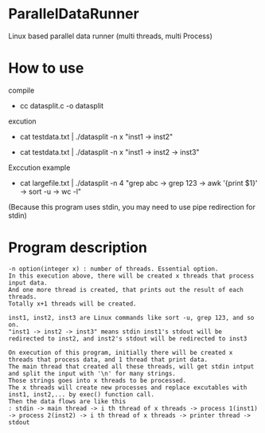 # ParallelDataRunner
Linux based parallel data runner (multi threads, multi Process)

# How to use

compile 

- cc datasplit.c -o datasplit


excution

- cat testdata.txt | ./datasplit -n x "inst1 -> inst2"

- cat testdata.txt | ./datasplit -n x "inst1 -> inst2 -> inst3"


Exccution example

- cat largefile.txt | ./datasplit -n 4 "grep abc -> grep 123 -> awk '{print $1}' -> sort -u -> wc -l"

(Because this program uses stdin, you may need to use pipe redirection for stdin)

# Program description
```
-n option(integer x) : number of threads. Essential option.
In this execution above, there will be created x threads that process input data.
And one more thread is created, that prints out the result of each threads.
Totally x+1 threads will be created.

inst1, inst2, inst3 are Linux commands like sort -u, grep 123, and so on.
"inst1 -> inst2 -> inst3" means stdin inst1's stdout will be redirected to inst2, and inst2's stdout will be redirected to inst3

On execution of this program, initially there will be created x threads that process data, and 1 thread that print data.
The main thread that created all these threads, will get stdin intput and split the input with '\n' for many strings.
Those strings goes into x threads to be processed.
The x threads will create new processes and replace excutables with inst1, inst2,... by exec() function call.
Then the data flows are like this 
: stdin -> main thread -> i th thread of x threads -> process 1(inst1) -> process 2(inst2) -> i th thread of x threads -> printer thread -> stdout
```
